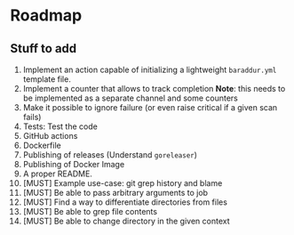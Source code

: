 # Roadmap

## Stuff to add

1. Implement an action capable of initializing a lightweight `baraddur.yml` template file.
2. Implement a counter that allows to track completion
   **Note**: this needs to be implemented as a separate channel and some counters
3. Make it possible to ignore failure (or even raise critical if a given scan fails)
4. Tests: Test the code
5. GitHub actions
6. Dockerfile
7. Publishing of releases (Understand `goreleaser`)
8. Publishing of Docker Image
9. A proper README.
11. [MUST] Example use-case: git grep history and blame
14. [MUST] Be able to pass arbitrary arguments to job
14. [MUST] Find a way to differentiate directories from files
14. [MUST] Be able to grep file contents
14. [MUST] Be able to change directory in the given context

